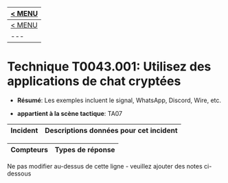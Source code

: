 |[< MENU](../README.md)|
|---|
|[< MENU](../../README.md)|
|---|
# Technique T0043.001: Utilisez des applications de chat cryptées

* **Résumé**: Les exemples incluent le signal, WhatsApp, Discord, Wire, etc.

* **appartient à la scène tactique**: TA07


|Incident |Descriptions données pour cet incident |
|-------- |-------------------- |



|Compteurs |Types de réponse |
|-------- |-------------- |


Ne pas modifier au-dessus de cette ligne - veuillez ajouter des notes ci-dessous